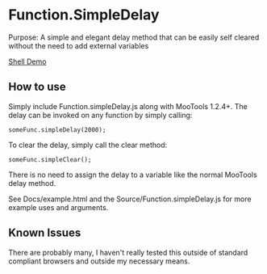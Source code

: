Function.SimpleDelay
===========
Purpose: A simple and elegant delay method that can be easily self cleared without the need to add external variables

[Shell Demo](http://mootools.net/shell/pGkt3/4/ "Shell Demo")

How to use
----------
Simply include Function.simpleDelay.js along with MooTools 1.2.4+. The delay can be invoked on any function by simply calling:

	someFunc.simpleDelay(2000);

To clear the delay, simply call the clear method:

	someFunc.simpleClear();

There is no need to assign the delay to a variable like the normal MooTools delay method.

See Docs/example.html and the Source/Function.simpleDelay.js for more example uses and arguments.

Known Issues
-----------------
There are probably many, I haven't really tested this outside of standard compliant browsers and outside my necessary means.